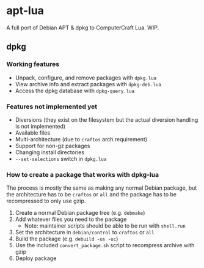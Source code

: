 # apt-lua
A full port of Debian APT & dpkg to ComputerCraft Lua. WIP.

## dpkg
### Working features
* Unpack, configure, and remove packages with `dpkg.lua`
* View archive info and extract packages with `dpkg-deb.lua`
* Access the dpkg database with `dpkg-query.lua`

### Features not implemented yet
* Diversions (they exist on the filesystem but the actual diversion handling is not implemented)
* Available files
* Multi-architecture (due to `craftos` arch requirement)
* Support for non-gz packages
* Changing install directories
* `--set-selections` switch in `dpkg.lua`

### How to create a package that works with dpkg-lua
The process is mostly the same as making any normal Debian package, but the architecture has to be `craftos` or `all` and the package has to be recompressed to only use gzip.
1. Create a normal Debian package tree (e.g. `debmake`)
2. Add whatever files you need to the package
    * Note: maintainer scripts should be able to be run with `shell.run`
3. Set the architecture in `debian/control` to `craftos` or `all`
4. Build the package (e.g. `debuild -us -uc`)
5. Use the included `convert_package.sh` script to recompress archive with gzip
6. Deploy package